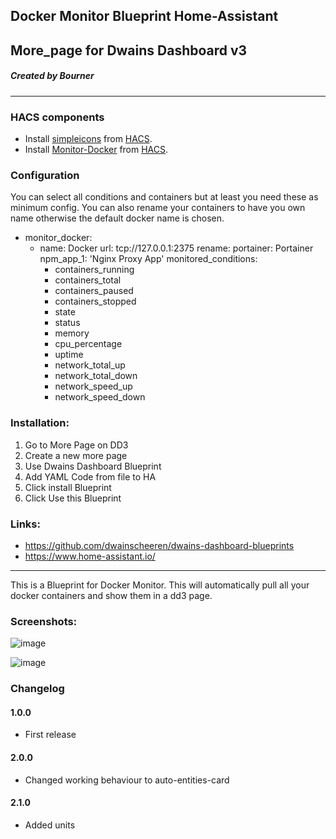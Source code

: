 ## Docker Monitor Blueprint Home-Assistant
## More_page for Dwains Dashboard v3
##### Created by Bourner
---

### HACS components

- Install [simpleicons](https://github.com/vigonotion/hass-simpleicons) from [HACS](https://hacs.xyz).
- Install [Monitor-Docker](https://github.com/ualex73/monitor_docker) from [HACS](https://hacs.xyz).

### Configuration

You can select all conditions and containers but at least you need these as minimum config.
You can also rename your containers to have you own name otherwise the default docker name is chosen. 

- monitor_docker:
  - name: Docker
    url: tcp://127.0.0.1:2375
    rename:
      portainer: Portainer
      npm_app_1: 'Nginx Proxy App'
    monitored_conditions:
      - containers_running
      - containers_total
      - containers_paused
      - containers_stopped
      - state
      - status
      - memory
      - cpu_percentage
      - uptime
      - network_total_up
      - network_total_down
      - network_speed_up
      - network_speed_down 

### Installation: 
  
1.  Go to More Page on DD3
2.  Create a new more page
3.  Use Dwains Dashboard Blueprint
4.  Add YAML Code from file to HA
5.  Click install Blueprint
6.  Click Use this Blueprint


### Links:
* https://github.com/dwainscheeren/dwains-dashboard-blueprints
* https://www.home-assistant.io/

---

This is a Blueprint for Docker Monitor.
This will automatically pull all your docker containers and show them in a dd3 page.

### Screenshots:

![image](https://user-images.githubusercontent.com/64064679/162574406-7ea6481a-e592-4a03-bc9b-c368b35bd880.png)

![image](https://user-images.githubusercontent.com/64064679/162574447-334c4835-6d41-413b-8313-7952ed15009b.png)

### Changelog
#### 1.0.0
- First release
#### 2.0.0
- Changed working behaviour to auto-entities-card
#### 2.1.0
- Added units

